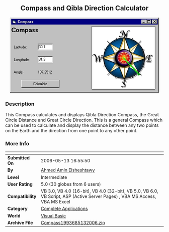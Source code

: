 ﻿<div align="center">

## Compass and Qibla Direction Calculator

<img src="PIC2006513100577883.jpg">
</div>

### Description

This Compass calculates and displays Qibla Direction Compass, the Great Circle Distance and Great Circle Direction. This is a general Compass which can be used to calculate and display the distance between any two points on the Earth and the direction from one point to any other point.
 
### More Info
 


<span>             |<span>
---                |---
**Submitted On**   |2006-05-13 16:55:50
**By**             |[Ahmed Amin Elsheshtawy](https://github.com/Planet-Source-Code/PSCIndex/blob/master/ByAuthor/ahmed-amin-elsheshtawy.md)
**Level**          |Intermediate
**User Rating**    |5.0 (30 globes from 6 users)
**Compatibility**  |VB 3\.0, VB 4\.0 \(16\-bit\), VB 4\.0 \(32\-bit\), VB 5\.0, VB 6\.0, VB Script, ASP \(Active Server Pages\) , VBA MS Access, VBA MS Excel
**Category**       |[Complete Applications](https://github.com/Planet-Source-Code/PSCIndex/blob/master/ByCategory/complete-applications__1-27.md)
**World**          |[Visual Basic](https://github.com/Planet-Source-Code/PSCIndex/blob/master/ByWorld/visual-basic.md)
**Archive File**   |[Compass1993685132006\.zip](https://github.com/Planet-Source-Code/ahmed-amin-elsheshtawy-compass-and-qibla-direction-calculator__1-65312/archive/master.zip)








